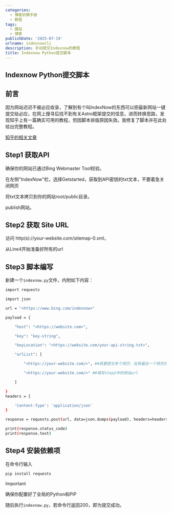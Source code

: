 ```yaml
---
categories:
  - 博客折腾手册
  - 教程
tags:
  - 建站
  - 博客
publishDate: '2025-07-19'
urlname: indexnowcli
description: 手动提交Indexnow的教程
title: Indexnow Python提交脚本
---
```


## Indexnow Python提交脚本


## 前言


因为网站迟迟不被必应收录，了解到有个叫IndexNow的东西可以把最新网站一键提交给必应，在网上搜寻后找不到有关Astro框架提交的信息，进而转换思路，发现知乎上有一篇确实可用的教程，但因脚本排版原因失效。我修复了脚本并在此处给出完整教程。


[知乎的相关文章](https://zhuanlan.zhihu.com/p/709111640)


## Step1 获取API


确保你的网站已通过Bing Webmaster Tool校验。


在左侧"IndexNow"栏，选择Getstarted，获取到API密钥的txt文本，不要着急关闭网页


将txt文本拷贝到你的网站root/public目录。


publish网站。


## Step2 获取 Site URL


访问 http(s)://your-website.com/sitemap-0.xml，


从Line4开始准备好所有的url


## Step3 脚本编写


新建一个`indexnow.py`文件，内附如下内容：


```bash
import requests

import json

url = "<https://www.bing.com/indexnow>"

payload = {

    "host": "<https://website.com>",

    "key": "key-string",

    "keyLocation": "<https://website.com/your-api-string.txt>",

    "urlList": [

        "<https://your-website.com/>", ##若要提交多个网页，在除最后一个网页的最后加上英文逗号

        "<https://your-website.com/>" ##填写step2中的网站url

    ]

}
headers = {

    'Content-Type': 'application/json'
}

response = requests.post(url, data=json.dumps(payload), headers=headers)

print(response.status_code)
print(response.text)
```


## Step4 安装依赖项


在命令行输入


```bash
pip install requests
```

> [!IMPORTANT]
>
> 确保你配置好了全局的Python和PIP
>
>

随后执行`indexnow.py`，若命令行返回200，即为提交成功。

